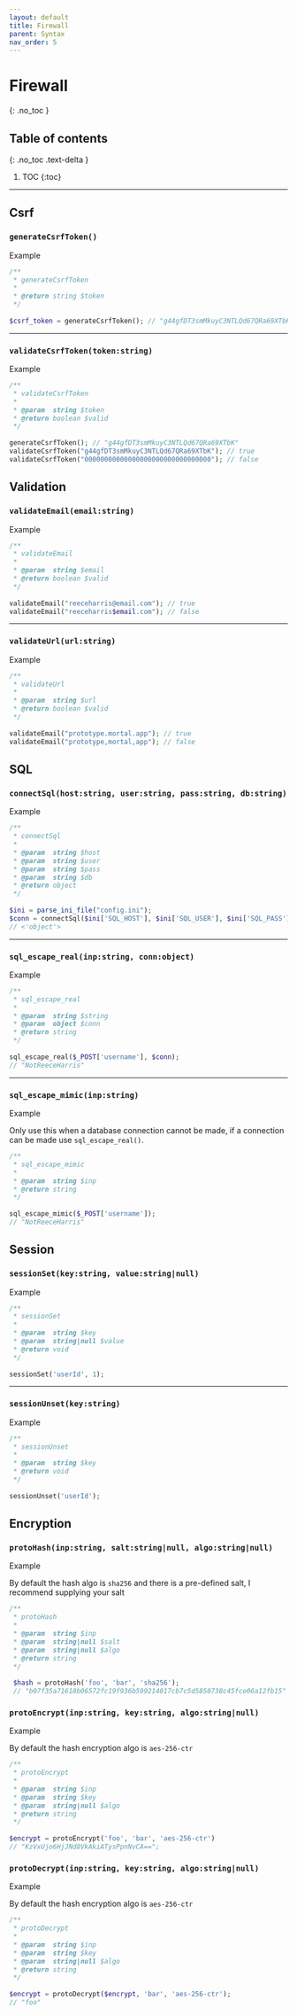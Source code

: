 ```yaml
---
layout: default
title: Firewall
parent: Syntax
nav_order: 5
---
```


# Firewall
{: .no_toc }

## Table of contents
{: .no_toc .text-delta }

1. TOC
{:toc}

---

## Csrf

### `generateCsrfToken()`
Example
```php 
/**
 * generateCsrfToken
 *
 * @return string $token
 */
 
$csrf_token = generateCsrfToken(); // "g44gfDT3smMkuyC3NTLQd67QRa69XTbK"
```

---

### `validateCsrfToken(token:string)`
Example
```php 
/**
 * validateCsrfToken
 *
 * @param  string $token
 * @return boolean $valid
 */
 
generateCsrfToken(); // "g44gfDT3smMkuyC3NTLQd67QRa69XTbK"
validateCsrfToken("g44gfDT3smMkuyC3NTLQd67QRa69XTbK"); // true
validateCsrfToken("00000000000000000000000000000000"); // false
```

## Validation

### `validateEmail(email:string)`
Example
```php 
/**
 * validateEmail
 *
 * @param  string $email
 * @return boolean $valid
 */
 
validateEmail("reeceharris@email.com"); // true
validateEmail("reeceharris$email.com"); // false
```

---

### `validateUrl(url:string)`
Example
```php 
/**
 * validateUrl
 *
 * @param  string $url
 * @return boolean $valid
 */
 
validateEmail("prototype.mortal.app"); // true
validateEmail("prototype,mortal,app"); // false
```

## SQL

### `connectSql(host:string, user:string, pass:string, db:string)`
Example
```php 
/**
 * connectSql
 *
 * @param  string $host
 * @param  string $user
 * @param  string $pass
 * @param  string $db
 * @return object
 */
 
$ini = parse_ini_file("config.ini");
$conn = connectSql($ini['SQL_HOST'], $ini['SQL_USER'], $ini['SQL_PASS'], $ini['SQL_DB']);
// <'object'>
```

---

### `sql_escape_real(inp:string, conn:object)`
Example
```php 
/**
 * sql_escape_real
 *
 * @param  string $string
 * @param  object $conn
 * @return string
 */
 
sql_escape_real($_POST['username'], $conn); 
// "NotReeceHarris"
```

---

### `sql_escape_mimic(inp:string)`
Example

Only use this when a database connection cannot be made, if a connection can be made use `sql_escape_real()`.
```php 
/**
 * sql_escape_mimic
 *
 * @param  string $inp
 * @return string
 */
 
sql_escape_mimic($_POST['username']);
// "NotReeceHarris"
```

## Session

### `sessionSet(key:string, value:string|null)`
Example
```php 
/**
 * sessionSet
 *
 * @param  string $key
 * @param  string|null $value
 * @return void
 */
 
sessionSet('userId', 1);
```

---

### `sessionUnset(key:string)`
Example
```php 
/**
 * sessionUnset
 *
 * @param  string $key
 * @return void
 */
 
sessionUnset('userId');
```

## Encryption

### `protoHash(inp:string, salt:string|null, algo:string|null)`
Example

By default the hash algo is `sha256` and there is a pre-defined salt, I recommend supplying your salt
```php
/**
 * protoHash
 *
 * @param  string $inp
 * @param  string|null $salt
 * @param  string|null $algo
 * @return string
 */
 
 $hash = protoHash('foo', 'bar', 'sha256');
 // "b07f35a71618b06572fc19f936b599214017cb7c5d5850738c45fce06a12fb15"
```

### `protoEncrypt(inp:string, key:string, algo:string|null)`
Example

By default the hash encryption algo is `aes-256-ctr`
```php
/**
 * protoEncrypt
 *
 * @param  string $inp
 * @param  string $key
 * @param  string|null $algo
 * @return string
 */
 
$encrypt = protoEncrypt('foo', 'bar', 'aes-256-ctr') 
// "KzVxUjo6HjJNd8VkAkiATysPpnNvCA==";
```

### `protoDecrypt(inp:string, key:string, algo:string|null)`
Example

By default the hash encryption algo is `aes-256-ctr`
```php
/**
 * protoDecrypt
 *
 * @param  string $inp
 * @param  string $key
 * @param  string|null $algo
 * @return string
 */
 
$encrypt = protoDecrypt($encrypt, 'bar', 'aes-256-ctr');
// "foo"
```
